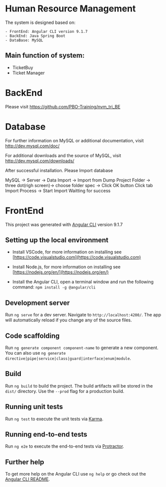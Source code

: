 # Human Resource Management
The system is designed based on:

	- FrontEnd: Angular CLI version 9.1.7
	- BackEnd: Java Spring Boot
	- DataBase: MySQL

## Main function of system:

 * TicketBuy
 * Ticket Manager

# BackEnd
Please visit https://github.com/PBO-Training/nvm_tri_BE

# Database
For further information on MySQL or additional documentation, visit http://dev.mysql.com/doc/

For additional downloads and the source of MySQL, visit http://dev.mysql.com/downloads/

After successful installation. Please Import database

MySQL -> Server -> Data Import -> Import from Dump Project Folder -> three dot(righ screen)-> choose folder spec -> Click OK button
Click tab Import Process -> Start Import 
Waitting for success

# FrontEnd

This project was generated with [Angular CLI](https://github.com/angular/angular-cli) version 9.1.7

## Setting up the local environment

* Install VSCode, for more information on installing see [https://code.visualstudio.com](https://code.visualstudio.com)

* Install Node.js, for more information on installing see [https://nodejs.org/en/](https://nodejs.org/en/)

* Install the Angular CLI, open a terminal window and run the following command: `npm install -g @angular/cli`


## Development server

Run `ng serve` for a dev server. Navigate to `http://localhost:4200/`. The app will automatically reload if you change any of the source files.

## Code scaffolding

Run `ng generate component component-name` to generate a new component. You can also use `ng generate directive|pipe|service|class|guard|interface|enum|module`.

## Build

Run `ng build` to build the project. The build artifacts will be stored in the `dist/` directory. Use the `--prod` flag for a production build.

## Running unit tests

Run `ng test` to execute the unit tests via [Karma](https://karma-runner.github.io).

## Running end-to-end tests

Run `ng e2e` to execute the end-to-end tests via [Protractor](http://www.protractortest.org/).

## Further help

To get more help on the Angular CLI use `ng help` or go check out the [Angular CLI README](https://github.com/angular/angular-cli/blob/master/README.md).
